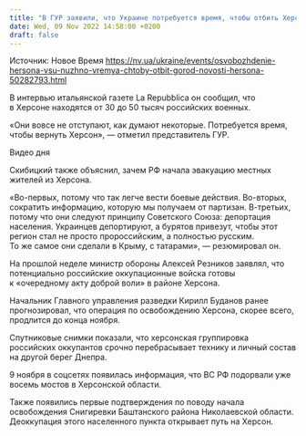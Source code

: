 ```yaml
---
title: "В ГУР заявили, что Украине потребуется время, чтобы отбить Херсон"
date: Wed, 09 Nov 2022 14:58:00 +0200
draft: false
---
```

Источник: Новое Время https://nv.ua/ukraine/events/osvobozhdenie-hersona-vsu-nuzhno-vremya-chtoby-otbit-gorod-novosti-hersona-50282793.html


 В интервью итальянской газете La Repubblica он сообщил, что в Херсоне находятся от 30 до 50 тысяч российских военных.

«Они вовсе не отступают, как думают некоторые. Потребуется время, чтобы вернуть Херсон», — отметил представитель ГУР.

 Видео дня   

Скибицкий также объяснил, зачем РФ начала эвакуацию местных жителей из Херсона.

«Во-первых, потому что так легче вести боевые действия. Во-вторых, сократить информацию, которую мы получаем от партизан. В-третьих, потому что они следуют принципу Советского Союза: депортация населения. Украинцев депортируют, а бурятов привезут, чтобы этот регион стал не просто пророссийским, а полностью русским. То же самое они сделали в Крыму, с татарами», — резюмировал он.

На прошлой неделе министр обороны Алексей Резников заявлял, что потенциально российские оккупационные войска готовы к «очередному акту доброй воли» в районе Херсона.

Начальник Главного управления разведки Кирилл Буданов ранее прогнозировал, что операция по освобождению Херсона, скорее всего, продлится до конца ноября.

Спутниковые снимки показали, что херсонская группировка российских оккупантов срочно перебрасывает технику и личный состав на другой берег Днепра.

9 ноября в соцсетях появилась информация, что ВС РФ подорвали уже восемь мостов в Херсонской области.

Также появились первые подтверждения по поводу начала освобождения Снигиревки Баштанского района Николаевской области. Деоккупация этого населенного пункта открывает путь на Херсон.
